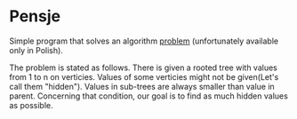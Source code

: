 # Pensje

Simple program that solves an algorithm [problem](https://szkopul.edu.pl/problemset/problem/4nwnYqhu2gE6dB5aJUCiltnu/site/?key=statement)
(unfortunately available only in Polish).

The problem is stated as follows. There is given a rooted tree with values from 1 to n on verticies. 
Values of some verticies might not be given(Let's call them "hidden"). Values in sub-trees are always smaller than value in parent.
Concerning that condition, our goal is to find as much hidden values as possible.
